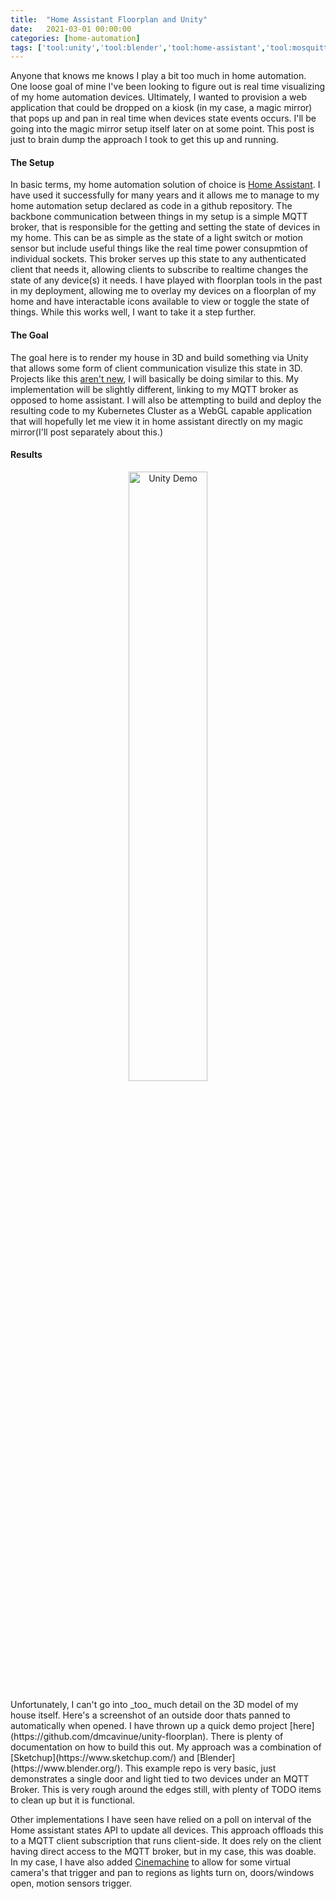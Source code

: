 ```yaml
---
title:  "Home Assistant Floorplan and Unity"
date:   2021-03-01 00:00:00
categories: [home-automation]
tags: ['tool:unity','tool:blender','tool:home-assistant','tool:mosquitto','language:C#','language:javascript','tool:docker']
---
```


Anyone that knows me knows I play a bit too much in home automation.  One loose goal of mine I've been looking to figure out is real time visualizing of my home automation devices.  Ultimately, I wanted to provision a web application that could be dropped on a kiosk (in my case, a magic mirror) that pops up and pan in real time when devices state events occurs.  I'll be going into the magic mirror setup itself later on at some point. This post is just to brain dump the approach I took to get this up and running.

#### **The Setup**
In basic terms, my home automation solution of choice is [Home Assistant](https://www.home-assistant.io/). I have used it successfully for many years and it allows me to manage to my home automation setup declared as code in a github repository.  The backbone communication between things in my setup is a simple MQTT broker, that is responsible for the getting and setting the state of devices in my home. This can be as simple as the state of a light switch or motion sensor but include useful things like the real time power consupmtion of individual sockets. This broker serves up this state to any authenticated client that needs it, allowing clients to subscribe to realtime changes the state of any device(s) it needs.  I have played with floorplan tools in the past in my deployment, allowing me to overlay my devices on a floorplan of my home and have interactable icons available to view or toggle the state of things.  While this works well, I want to take it a step further.  

#### **The Goal**
The goal here is to render my house in 3D and build something via Unity that allows some form of client communication visulize this state in 3D.  Projects like this [aren't new](https://community.home-assistant.io/t/3d-floorplan-using-lovelace-picture-elements-card/123357), I will basically be doing similar to this.  My implementation will be slightly different, linking to my MQTT broker as opposed to home assistant.  I will also be attempting to build and deploy the resulting code to my Kubernetes Cluster as a WebGL capable application that will hopefully let me view it in home assistant directly on my magic mirror(I'll post separately about this.)

#### **Results**
<p align="center">
<img height="50%" width="50%" align="center" src="{{ site.baseurl }}/images/unity-hass/1-unity.png" alt="Unity Demo" />
</p>
Unfortunately, I can't go into _too_ much detail on the 3D model of my house itself. Here's a screenshot of an outside door thats panned to automatically when opened.  I have thrown up a quick demo project [here](https://github.com/dmcavinue/unity-floorplan).  There is plenty of documentation on how to build this out.  My approach was a combination of [Sketchup](https://www.sketchup.com/) and [Blender](https://www.blender.org/).  This example repo is very basic, just demonstrates a single door and light tied to two devices under an MQTT Broker.  This is very rough around the edges still, with plenty of TODO items to clean up but it is functional.  

Other implementations I have seen have relied on a poll on interval of the Home assistant states API to update all devices.  This approach offloads this to a MQTT client subscription that runs client-side.  It does rely on the client having direct access to the MQTT broker, but in my case, this was doable. In my case, I have also added [Cinemachine](https://unity.com/unity/features/editor/art-and-design/cinemachine) to allow for some virtual camera's that trigger and pan to regions as lights turn on, doors/windows open, motion sensors trigger.